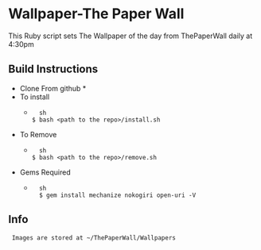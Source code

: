 Wallpaper-The Paper Wall
========================

This Ruby script sets The Wallpaper of the day from ThePaperWall daily at 4:30pm

Build Instructions
------------------

* Clone From github
	*
* To install
	* ```
		sh
	  $ bash <path to the repo>/install.sh
	  ```
* To Remove
	* ```
		sh
	  $ bash <path to the repo>/remove.sh
	  ```
* Gems Required
	* ```
		sh
		$ gem install mechanize nokogiri open-uri -V 
	  ```

Info
----
	 Images are stored at ~/ThePaperWall/Wallpapers

